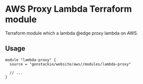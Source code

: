 # AWS Proxy Lambda Terraform module

Terraform module which a lambda @edge proxy lambda on AWS.

## Usage

```hcl
module "lambda-proxy" {
  source = "genstackio/website/aws//modules/lambda-proxy"

  // ...
}
```
